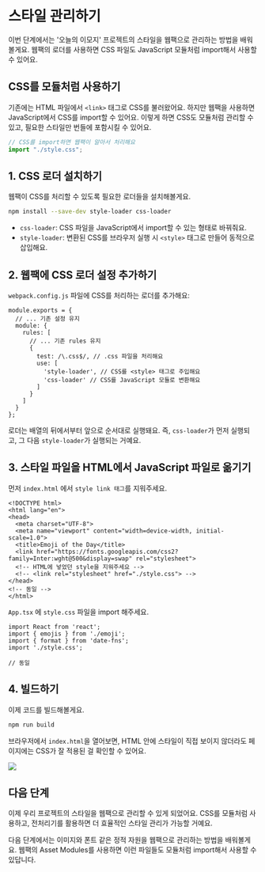 # 스타일 관리하기

이번 단계에서는 '오늘의 이모지' 프로젝트의 스타일을 웹팩으로 관리하는 방법을 배워볼게요. 웹팩의 로더를 사용하면 CSS 파일도 JavaScript 모듈처럼 import해서 사용할 수 있어요.

## CSS를 모듈처럼 사용하기

기존에는 HTML 파일에서 `<link>` 태그로 CSS를 불러왔어요. 하지만 웹팩을 사용하면 JavaScript에서 CSS를 import할 수 있어요. 이렇게 하면 CSS도 모듈처럼 관리할 수 있고, 필요한 스타일만 번들에 포함시킬 수 있어요.

```javascript
// CSS를 import하면 웹팩이 알아서 처리해요
import "./style.css";
```

## 1. CSS 로더 설치하기

웹팩이 CSS를 처리할 수 있도록 필요한 로더들을 설치해볼게요.

```bash
npm install --save-dev style-loader css-loader
```

- `css-loader`: CSS 파일을 JavaScript에서 import할 수 있는 형태로 바꿔줘요.
- `style-loader`: 변환된 CSS를 브라우저 실행 시 `<style>` 태그로 만들어 동적으로 삽입해요.

## 2. 웹팩에 CSS 로더 설정 추가하기

`webpack.config.js` 파일에 CSS를 처리하는 로더를 추가해요:

```js{6-12}
module.exports = {
  // ... 기존 설정 유지
  module: {
    rules: [
      // ... 기존 rules 유지
      {
        test: /\.css$/, // .css 파일을 처리해요
        use: [
          'style-loader', // CSS를 <style> 태그로 주입해요
          'css-loader' // CSS를 JavaScript 모듈로 변환해요
        ]
      }
    ]
  }
};
```

로더는 배열의 뒤에서부터 앞으로 순서대로 실행돼요. 즉, `css-loader`가 먼저 실행되고, 그 다음 `style-loader`가 실행되는 거예요.

## 3. 스타일 파일을 HTML에서 JavaScript 파일로 옮기기

먼저 `index.html` 에서 `style link 태그`를 지워주세요.

```html{8-9}
<!DOCTYPE html>
<html lang="en">
<head>
  <meta charset="UTF-8">
  <meta name="viewport" content="width=device-width, initial-scale=1.0">
  <title>Emoji of the Day</title>
  <link href="https://fonts.googleapis.com/css2?family=Inter:wght@500&display=swap" rel="stylesheet">
  <!-- HTML에 넣었던 style을 지워주세요 -->
  <!-- <link rel="stylesheet" href="./style.css"> -->
</head>
<!-- 동일 -->
</html>
```

`App.tsx` 에 `style.css` 파일을 import 해주세요.

```jsx{4-4}
import React from 'react';
import { emojis } from './emoji';
import { format } from 'date-fns';
import './style.css';

// 동일
```

## 4. 빌드하기

이제 코드를 빌드해볼게요.

```bash
npm run build
```

브라우저에서 `index.html`을 열어보면, HTML 안에 스타일이 직접 보이지 않더라도 페이지에는 CSS가 잘 적용된 걸 확인할 수 있어요.

![](/images/style-less.png)

## 다음 단계

이제 우리 프로젝트의 스타일을 웹팩으로 관리할 수 있게 되었어요. CSS를 모듈처럼 사용하고, 전처리기를 활용하면 더 효율적인 스타일 관리가 가능할 거예요.

다음 단계에서는 이미지와 폰트 같은 정적 자원을 웹팩으로 관리하는 방법을 배워볼게요. 웹팩의 Asset Modules를 사용하면 이런 파일들도 모듈처럼 import해서 사용할 수 있답니다.
